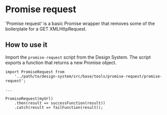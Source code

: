# Promise request

'Promise request' is a basic Promise wrapper that removes some of the boilerplate for a GET XMLHttpRequest.

## How to use it

Import the `promise-request` script from the Design System. The script exports a function that returns a new Promise object.

```
import PromiseRequest from
    '../path/to/design-system/src/base/tools/promise-request/promise-request';

...

PromiseRequest(myUrl)
    .then(result => successFunction(result))
    .catch(result => failFunction(result));
```
